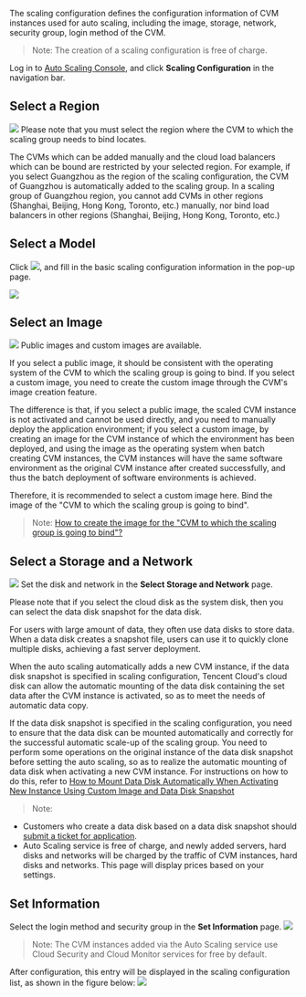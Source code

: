 The scaling configuration defines the configuration information of CVM instances used for auto scaling, including the image, storage, network, security group, login method of the CVM.
> Note: The creation of a scaling configuration is free of charge.

Log in to [Auto Scaling Console](https://console.qcloud.com/autoscaling/config), and click **Scaling Configuration** in the navigation bar.

## Select a Region
![](https://mc.qcloudimg.com/static/img/653ebf516d940a90fd79728e5d319cdc/image.png)
Please note that you must select the region where the CVM to which the scaling group needs to bind locates.

The CVMs which can be added manually and the cloud load balancers which can be bound are restricted by your selected region. For example, if you select Guangzhou as the region of the scaling configuration, the CVM of Guangzhou is automatically added to the scaling group. In a scaling group of Guangzhou region, you cannot add CVMs in other regions (Shanghai, Beijing, Hong Kong, Toronto, etc.) manually, nor bind load balancers in other regions (Shanghai, Beijing, Hong Kong, Toronto, etc.)

## Select a Model
Click ![](//mccdn.qcloud.com/static/img/9d38f7bfbe02a922370765f3adfa58bf/image.png), and fill in the basic scaling configuration information in the pop-up page.

![](https://mc.qcloudimg.com/static/img/4cecf25e8ad9caa67271159c67d0b770/image.png)


## Select an Image
![](https://mc.qcloudimg.com/static/img/c9a614fedaccf6a5ab2c1a16634989cc/image.png)
Public images and custom images are available.

If you select a public image, it should be consistent with the operating system of the CVM to which the scaling group is going to bind. If you select a custom image, you need to create the custom image through the CVM's image creation feature.

The difference is that, if you select a public image, the scaled CVM instance is not activated and cannot be used directly, and you need to manually deploy the application environment; if you select a custom image, by creating an image for the CVM instance of which the environment has been deployed, and using the image as the operating system when batch creating CVM instances, the CVM instances will have the same software environment as the original CVM instance after created successfully, and thus the batch deployment of software environments is achieved.

Therefore, it is recommended to select a custom image here. Bind the image of the "CVM to which the scaling group is going to bind".

> Note: [How to create the image for the "CVM to which the scaling group is going to bind"?](https://www.qcloud.com/doc/product/213/4942)

## Select a Storage and a Network
![](https://mc.qcloudimg.com/static/img/8e9c2fc896959e14364a2e17ce277e28/image.png)
Set the disk and network in the **Select Storage and Network** page.

Please note that if you select the cloud disk as the system disk, then you can select the data disk snapshot for the data disk.

For users with large amount of data, they often use data disks to store data. When a data disk creates a snapshot file, users can use it to quickly clone multiple disks, achieving a fast server deployment.

When the auto scaling automatically adds a new CVM instance, if the data disk snapshot is specified in scaling configuration, Tencent Cloud's cloud disk can allow the automatic mounting of the data disk containing the set data after the CVM instance is activated, so as to meet the needs of automatic data copy.

If the data disk snapshot is specified in the scaling configuration, you need to ensure that the data disk can be mounted automatically and correctly for the successful automatic scale-up of the scaling group. You need to perform some operations on the original instance of the data disk snapshot before setting the auto scaling, so as to realize the automatic mounting of data disk when activating a new CVM instance. For instructions on how to do this, refer to [How to Mount Data Disk Automatically When Activating New Instance Using Custom Image and Data Disk Snapshot](https://www.qcloud.com/doc/product/362/5564)
> Note:
-  Customers who create a data disk based on a data disk snapshot should [submit a ticket for application](https://console.qcloud.com/workorder/category).
-  Auto Scaling service is free of charge, and newly added servers, hard disks and networks will be charged by the traffic of CVM instances, hard disks and networks. This page will display prices based on your settings.

## Set Information
Select the login method and security group in the **Set Information** page.
![](https://mc.qcloudimg.com/static/img/bd8a3a728126fc866ccf0c17d15a5d27/image.png)

> Note: The CVM instances added via the Auto Scaling service use Cloud Security and Cloud Monitor services for free by default.

After configuration, this entry will be displayed in the scaling configuration list, as shown in the figure below:
![](https://mc.qcloudimg.com/static/img/67ba31fd6c1f12485bb8f96220aaf6af/image.png)
